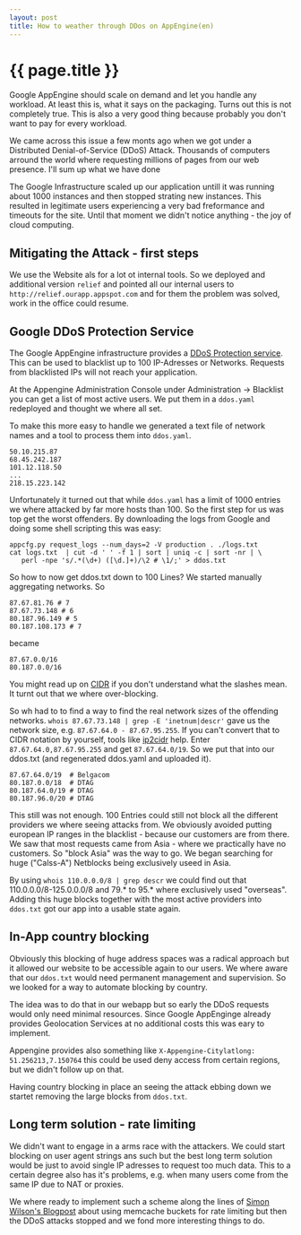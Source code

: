 ```yaml
---
layout: post
title: How to weather through DDos on AppEngine(en)
---
```


{{ page.title }}
================

Google AppEngine should scale on demand and let you handle any workload.
At least this is, what it says on the packaging. Turns out this is not
completely true. This is also a very good thing because probably you don't
want to pay for every workload.

We came across this issue a few monts ago when we got under a Distributed
Denial-of-Service (DDoS) Attack. Thousands of computers arround the world
where requesting millions of pages from our web presence. I'll sum up what
we have done

The Google Infrastructure scaled up our application untill it was running
about 1000 instances and then stopped strating new instances. This resulted
in legitimate users experiencing a very bad freformance and timeouts
for the site. Until that moment we didn't notice anything - the joy of
cloud computing.


Mitigating the Attack - first steps
-----------------------------------

We use the Website als for a lot ot internal tools. So we deployed
and additional version `relief` and pointed all our internal users
to `http://relief.ourapp.appspot.com` and for them the problem was solved,
work in the office could resume.


Google DDoS Protection Service
------------------------------

The Google AppEngine infrastructure provides a [DDoS Protection service](https://developers.google.com/appengine/docs/python/config/dos). This can be used to blacklist
up to 100 IP-Adresses or Networks. Requests from blacklisted IPs
will not reach your application.

At the Appengine Administration Console under Administration -> Blacklist
you can get a list of most active users. We put them in a `ddos.yaml`
redeployed and thought we where all set.

To make this more easy to handle we generated a text file of network names
and a tool to process them into `ddos.yaml`.

    50.10.215.87
    68.45.242.187
    101.12.118.50
    ...
    218.15.223.142

<script src="https://gist.github.com/mdornseif/6682539.js"></script>


Unfortunately it turned out that while `ddos.yaml` has a limit of 1000 entries
we where attacked by far more hosts than 100. So the first step for us was top
get the worst offenders. By downloading the logs from Google and doing some shell
scripting this was easy:

    appcfg.py request_logs --num_days=2 -V production . ./logs.txt
    cat logs.txt  | cut -d ' ' -f 1 | sort | uniq -c | sort -nr | \
       perl -npe 's/.*(\d+) ([\d.]+)/\2 # \1/;' > ddos.txt

So how to now get ddos.txt down to 100 Lines? We started manually aggregating
networks. So

    87.67.81.76 # 7
    87.67.73.148 # 6
    80.187.96.149 # 5
    80.187.108.173 # 7

became

    87.67.0.0/16
    80.187.0.0/16

You might read up on [CIDR](http://en.wikipedia.org/wiki/Classless_Inter-Domain_Routing)
if you don't understand what the slashes mean. It turnt out that we
where over-blocking.

So wh had to to find a way to find the real network sizes of the offending
networks. `whois 87.67.73.148 | grep -E 'inetnum|descr'` gave us the network size,
e.g. `87.67.64.0 - 87.67.95.255`. If you can't convert that to CIDR notation
by yourself, tools like [ip2cidr](http://ip2cidr.com/bulk-ip-to-cidr-converter.php)
help. Enter `87.67.64.0,87.67.95.255` and get `87.67.64.0/19`. So we put that into our
ddos.txt (and regenerated ddos.yaml and uploaded it).

    87.67.64.0/19  # Belgacom
    80.187.0.0/18  # DTAG
    80.187.64.0/19 # DTAG
    80.187.96.0/20 # DTAG

This still was not enough. 100 Entries could still not block all the different
providers we where seeing attacks from. We obviously avoided putting
european IP ranges in the blacklist - because our customers are from there.
We saw that most requests came from Asia - where we practically have no customers.
So "block Asia" was the way to go. We began searching for huge ("Calss-A")
Netblocks being exclusively useed in Asia.

By using `whois 110.0.0.0/8 | grep descr` we could find out that
110.0.0.0/8-125.0.0.0/8 and 79.* to 95.* where exclusively used "overseas".
Adding this huge blocks together with the most active providers into
`ddos.txt` got our app into a usable state again.


In-App country blocking
-----------------------

Obviously this blocking of huge address spaces was a radical approach but
it allowed our website to be accessible again to our users. We where aware
that our `ddos.txt` would need permanent management and supervision.
So we looked for a way to automate blocking by country.

The idea was to do that in our webapp but so early the DDoS requests would
only need minimal resources. Since Google AppEnginge already provides
Geolocation Services at no additional costs this was eary to implement.

<script src="https://gist.github.com/mdornseif/6682867.js"></script>

Appengine provides also something like `X-Appengine-Citylatlong: 51.256213,7.150764`
this could be used deny access from certain regions, but we didn't follow
up on that.

Having country blocking in place an seeing the attack ebbing down we
startet removing the large blocks from `ddos.txt`.


Long term solution - rate limiting
----------------------------------

We didn't want to engage in a arms race with the attackers. We could
start blocking on user agent strings ans such but the best long term
solution would be just to avoid single IP adresses to request too much
data. This to a certain degree also has it's problems, e.g. when many users
come from the same IP due to NAT or proxies.

We where ready to implement such a scheme along the lines of
[Simon Wilson's Blogpost](http://blog.simonwillison.net/post/57956846132/ratelimitcache)
about using memcache buckets for rate limiting but then the DDoS attacks
stopped and we fond more interesting things to do.
